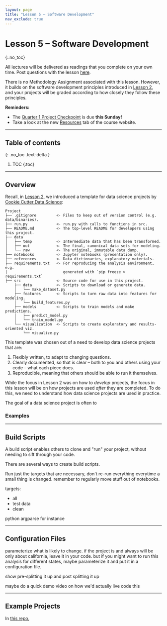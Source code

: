 ```yaml
---
layout: page
title: "Lesson 5 – Software Development"
nav_exclude: true
---
```


<script type="text/javascript" async
  src="https://cdnjs.cloudflare.com/ajax/libs/mathjax/2.7.7/MathJax.js?config=TeX-MML-AM_CHTML">
</script>

# Lesson 5 – Software Development
{:.no_toc}

All lectures will be delivered as readings that you complete on your own time. Post questions with the lesson [here](TODO).

There is no Methodology Assignment associated with this lesson. However, it builds on the software development principles introduced in [Lesson 2](../02), and your projects will be graded according to how closely they follow these principles.

**Reminders:** 
- The [Quarter 1 Project Checkpoint](../../../assignments/projects/q1) is due **this Sunday!**
- Take a look at the new [Resources](../../../resources) tab of the course website.


---

## Table of contents
{: .no_toc .text-delta }

1. TOC
{:toc}

---

## Overview

Recall, in [Lesson 2](../02), we introduced a template for data science projects by [Cookie Cutter Data Science](https://drivendata.github.io/cookiecutter-data-science):

```
Project
├── .gitignore         <- Files to keep out of version control (e.g. data/binaries).
├── run.py             <- run.py with calls to functions in src.
├── README.md          <- The top-level README for developers using this project.
├── data
│   ├── temp           <- Intermediate data that has been transformed.
│   ├── out            <- The final, canonical data sets for modeling.
│   └── raw            <- The original, immutable data dump.
├── notebooks          <- Jupyter notebooks (presentation only).
├── references         <- Data dictionaries, explanatory materials.
├── requirements.txt   <- For reproducing the analysis environment, e.g.
│                         generated with `pip freeze > requirements.txt`
├── src                <- Source code for use in this project.
    ├── data           <- Scripts to download or generate data.
    │   └── make_dataset.py
    ├── features       <- Scripts to turn raw data into features for modeling.
    │   └── build_features.py
    ├── models         <- Scripts to train models and make predictions.
    │   ├── predict_model.py
    │   └── train_model.py
    └── visualization  <- Scripts to create exploratory and results-oriented viz.
        └── visualize.py
```

This template was chosen out of a need to develop data science projects that are:
1. Flexibly written, to adapt to changing questions.
1. Clearly documented, so that is clear – both to you and others using your code – what each piece does.
1. Reproducible, meaning that others should be able to run it themselves.

While the focus in Lesson 2 was on how to _develop_ projects, the focus in this lesson will be on how projects are used _after_ they are completed. To do this, we need to understand how data science projects are used in practice.

The goal of a data science project is often to 


### Examples



---

## Build Scripts

A build script enables others to clone and "run" your project, without needing to sift through your code.

There are several ways to create build scripts.

Run just the targets that are necessary, don't re-run everything everytime a small thing is changed. remember to regularly move stuff out of notebooks.

targets:
- all
- test data
- clean

python argparse for instance

---

## Configuration Files

parameterize what is likely to change. if the project is and always will be only about california, leave it in your code. but if you might want to run this analysis for different states, maybe parameterize it and put it in a configuration file.

show pre-splitting it up and post splitting it up

maybe do a quick demo video on how we'd actually live code this

---

## Example Projects

In [this repo](#), 
